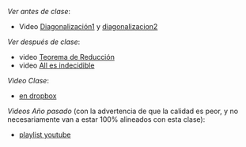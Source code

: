 *Ver antes de clase*: 
- Video [Diagonalización1](https://drive.google.com/file/d/1Ma-db31hCFAT_I0nQbZ3sPfM-cQXw974/view?usp=sharing) y [diagonalizacion2](https://drive.google.com/file/d/1Q-b8rcQ7SwEkTMrh2825YCcVE2TcGBF0/view?usp=sharing)

*Ver después de clase*: 
- video [Teorema de Reducción](https://drive.google.com/file/d/1Fv4UuG_eDs4AVgKcIA8OhgBUaCtffcxM/view?usp=sharing)
- video [All es indecidible](https://drive.google.com/file/d/1IV934dbAaY_Oul4YHVT--BdAAyu0vmyG/view?usp=sharing)


*Video Clase*: 
- [en dropbox](por.subir.aun)

*Videos Año pasado* (con la advertencia de que la calidad es peor, y no necesariamente van a estar 100% alineados con esta clase): 
- [playlist youtube](https://www.youtube.com/watch?v=VVDA1XJSm70&list=PLeLV_ztnnBSgO8manmribiLkV-gCG24XA)
